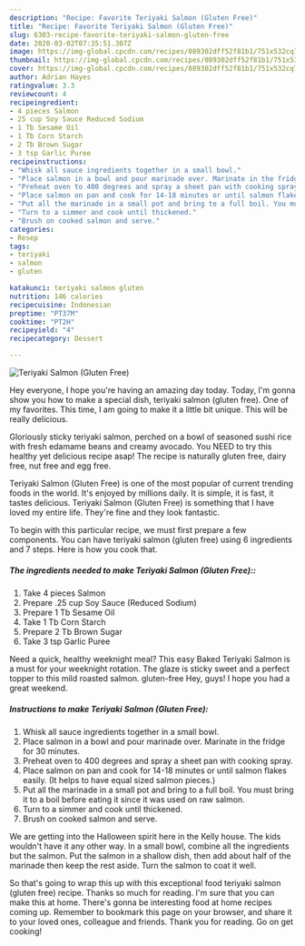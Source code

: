 ```yaml
---
description: "Recipe: Favorite Teriyaki Salmon (Gluten Free)"
title: "Recipe: Favorite Teriyaki Salmon (Gluten Free)"
slug: 6303-recipe-favorite-teriyaki-salmon-gluten-free
date: 2020-03-02T07:35:51.307Z
image: https://img-global.cpcdn.com/recipes/089302dff52f81b1/751x532cq70/teriyaki-salmon-gluten-free-recipe-main-photo.jpg
thumbnail: https://img-global.cpcdn.com/recipes/089302dff52f81b1/751x532cq70/teriyaki-salmon-gluten-free-recipe-main-photo.jpg
cover: https://img-global.cpcdn.com/recipes/089302dff52f81b1/751x532cq70/teriyaki-salmon-gluten-free-recipe-main-photo.jpg
author: Adrian Hayes
ratingvalue: 3.3
reviewcount: 4
recipeingredient:
- 4 pieces Salmon
- 25 cup Soy Sauce Reduced Sodium
- 1 Tb Sesame Oil
- 1 Tb Corn Starch
- 2 Tb Brown Sugar
- 3 tsp Garlic Puree
recipeinstructions:
- "Whisk all sauce ingredients together in a small bowl."
- "Place salmon in a bowl and pour marinade over. Marinate in the fridge for 30 minutes."
- "Preheat oven to 400 degrees and spray a sheet pan with cooking spray."
- "Place salmon on pan and cook for 14-18 minutes or until salmon flakes easily. (It helps to have equal sized salmon pieces.)"
- "Put all the marinade in a small pot and bring to a full boil. You must bring it to a boil before eating it since it was used on raw salmon."
- "Turn to a simmer and cook until thickened."
- "Brush on cooked salmon and serve."
categories:
- Resep
tags:
- teriyaki
- salmon
- gluten

katakunci: teriyaki salmon gluten
nutrition: 146 calories
recipecuisine: Indonesian
preptime: "PT37M"
cooktime: "PT2H"
recipeyield: "4"
recipecategory: Dessert

---
```



![Teriyaki Salmon (Gluten Free)](https://img-global.cpcdn.com/recipes/089302dff52f81b1/751x532cq70/teriyaki-salmon-gluten-free-recipe-main-photo.jpg)

Hey everyone, I hope you're having an amazing day today. Today, I'm gonna show you how to make a special dish, teriyaki salmon (gluten free). One of my favorites. This time, I am going to make it a little bit unique. This will be really delicious.

Gloriously sticky teriyaki salmon, perched on a bowl of seasoned sushi rice with fresh edamame beans and creamy avocado. You NEED to try this healthy yet delicious recipe asap! The recipe is naturally gluten free, dairy free, nut free and egg free.

Teriyaki Salmon (Gluten Free) is one of the most popular of current trending foods in the world. It's enjoyed by millions daily. It is simple, it is fast, it tastes delicious. Teriyaki Salmon (Gluten Free) is something that I have loved my entire life. They're fine and they look fantastic.


To begin with this particular recipe, we must first prepare a few components. You can have teriyaki salmon (gluten free) using 6 ingredients and 7 steps. Here is how you cook that.

##### The ingredients needed to make Teriyaki Salmon (Gluten Free)::

1. Take 4 pieces Salmon
1. Prepare .25 cup Soy Sauce (Reduced Sodium)
1. Prepare 1 Tb Sesame Oil
1. Take 1 Tb Corn Starch
1. Prepare 2 Tb Brown Sugar
1. Take 3 tsp Garlic Puree


Need a quick, healthy weeknight meal? This easy Baked Teriyaki Salmon is a must for your weeknight rotation. The glaze is sticky sweet and a perfect topper to this mild roasted salmon. gluten-free Hey, guys! I hope you had a great weekend. 

##### Instructions to make Teriyaki Salmon (Gluten Free):

1. Whisk all sauce ingredients together in a small bowl.
1. Place salmon in a bowl and pour marinade over. Marinate in the fridge for 30 minutes.
1. Preheat oven to 400 degrees and spray a sheet pan with cooking spray.
1. Place salmon on pan and cook for 14-18 minutes or until salmon flakes easily. (It helps to have equal sized salmon pieces.)
1. Put all the marinade in a small pot and bring to a full boil. You must bring it to a boil before eating it since it was used on raw salmon.
1. Turn to a simmer and cook until thickened.
1. Brush on cooked salmon and serve.


We are getting into the Halloween spirit here in the Kelly house. The kids wouldn&#39;t have it any other way. In a small bowl, combine all the ingredients but the salmon. Put the salmon in a shallow dish, then add about half of the marinade then keep the rest aside. Turn the salmon to coat it well. 

So that's going to wrap this up with this exceptional food teriyaki salmon (gluten free) recipe. Thanks so much for reading. I'm sure that you can make this at home. There's gonna be interesting food at home recipes coming up. Remember to bookmark this page on your browser, and share it to your loved ones, colleague and friends. Thank you for reading. Go on get cooking!
